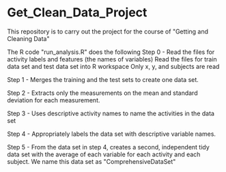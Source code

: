 # Get_Clean_Data_Project
This repository is to carry out the project for the course of "Getting and Cleaning Data"

The R code "run_analysis.R" does the following
Step 0 - 
  Read the files for activity labels and features (the names of variables)
  Read the files for train data set and test data set into R workspace
    Only x, y, and subjects are read
   
Step 1 -
  Merges the training and the test sets to create one data set.

Step 2 -
  Extracts only the measurements on the mean and standard deviation for each measurement. 

Step 3 -
  Uses descriptive activity names to name the activities in the data set
  
Step 4 -
  Appropriately labels the data set with descriptive variable names.   
  
Step 5 -
  From the data set in step 4, creates a second, independent tidy data set with the average of each variable for each activity and each subject. We name this data set as "ComprehensiveDataSet"

